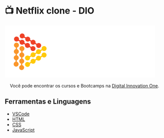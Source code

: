 # 📺 Netflix clone - DIO

<img src="dio.png" alt="capa Digital Innovation One">

<p style="text-align:center;">Você pode encontrar os cursos e Bootcamps na <a href="https://digitalinnovation.one/">Digital Innovation One</a>.

## Ferramentas e Linguagens

* <a href="https://code.visualstudio.com/download">VSCode</a>
* <a href="https://developer.mozilla.org/pt-BR/docs/Web/HTML">HTML</a>
* <a href="https://developer.mozilla.org/pt-BR/docs/Web/CSS">CSS</a>
* <a href="https://developer.mozilla.org/pt-BR/docs/Web/JavaScript">JavaScript</a>
